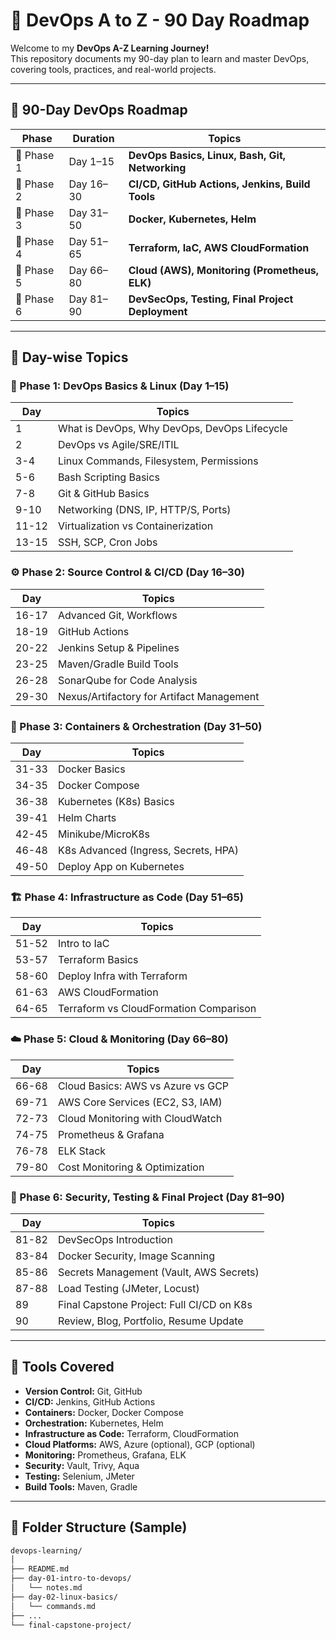 # 🚀 DevOps A to Z - 90 Day Roadmap

Welcome to my **DevOps A-Z Learning Journey!**  
This repository documents my 90-day plan to learn and master DevOps, covering tools, practices, and real-world projects.

---

## 📅 90-Day DevOps Roadmap

| Phase | Duration | Topics |
|-------|----------|--------|
| 🔹 Phase 1 | Day 1–15 | **DevOps Basics, Linux, Bash, Git, Networking** |
| 🔹 Phase 2 | Day 16–30 | **CI/CD, GitHub Actions, Jenkins, Build Tools** |
| 🔹 Phase 3 | Day 31–50 | **Docker, Kubernetes, Helm** |
| 🔹 Phase 4 | Day 51–65 | **Terraform, IaC, AWS CloudFormation** |
| 🔹 Phase 5 | Day 66–80 | **Cloud (AWS), Monitoring (Prometheus, ELK)** |
| 🔹 Phase 6 | Day 81–90 | **DevSecOps, Testing, Final Project Deployment** |

---

## 🧠 Day-wise Topics

### 📘 Phase 1: DevOps Basics & Linux (Day 1–15)
| Day | Topics |
|-----|--------|
| 1   | What is DevOps, Why DevOps, DevOps Lifecycle |
| 2   | DevOps vs Agile/SRE/ITIL |
| 3-4 | Linux Commands, Filesystem, Permissions |
| 5-6 | Bash Scripting Basics |
| 7-8 | Git & GitHub Basics |
| 9-10| Networking (DNS, IP, HTTP/S, Ports) |
| 11-12| Virtualization vs Containerization |
| 13-15| SSH, SCP, Cron Jobs |

### ⚙️ Phase 2: Source Control & CI/CD (Day 16–30)
| Day | Topics |
|-----|--------|
| 16-17 | Advanced Git, Workflows |
| 18-19 | GitHub Actions |
| 20-22 | Jenkins Setup & Pipelines |
| 23-25 | Maven/Gradle Build Tools |
| 26-28 | SonarQube for Code Analysis |
| 29-30 | Nexus/Artifactory for Artifact Management |

### 🐳 Phase 3: Containers & Orchestration (Day 31–50)
| Day | Topics |
|-----|--------|
| 31-33 | Docker Basics |
| 34-35 | Docker Compose |
| 36-38 | Kubernetes (K8s) Basics |
| 39-41 | Helm Charts |
| 42-45 | Minikube/MicroK8s |
| 46-48 | K8s Advanced (Ingress, Secrets, HPA) |
| 49-50 | Deploy App on Kubernetes |

### 🏗️ Phase 4: Infrastructure as Code (Day 51–65)
| Day | Topics |
|-----|--------|
| 51-52 | Intro to IaC |
| 53-57 | Terraform Basics |
| 58-60 | Deploy Infra with Terraform |
| 61-63 | AWS CloudFormation |
| 64-65 | Terraform vs CloudFormation Comparison |

### ☁️ Phase 5: Cloud & Monitoring (Day 66–80)
| Day | Topics |
|-----|--------|
| 66-68 | Cloud Basics: AWS vs Azure vs GCP |
| 69-71 | AWS Core Services (EC2, S3, IAM) |
| 72-73 | Cloud Monitoring with CloudWatch |
| 74-75 | Prometheus & Grafana |
| 76-78 | ELK Stack |
| 79-80 | Cost Monitoring & Optimization |

### 🔐 Phase 6: Security, Testing & Final Project (Day 81–90)
| Day | Topics |
|-----|--------|
| 81-82 | DevSecOps Introduction |
| 83-84 | Docker Security, Image Scanning |
| 85-86 | Secrets Management (Vault, AWS Secrets) |
| 87-88 | Load Testing (JMeter, Locust) |
| 89 | Final Capstone Project: Full CI/CD on K8s |
| 90 | Review, Blog, Portfolio, Resume Update |

---

## 🧰 Tools Covered

- **Version Control:** Git, GitHub  
- **CI/CD:** Jenkins, GitHub Actions  
- **Containers:** Docker, Docker Compose  
- **Orchestration:** Kubernetes, Helm  
- **Infrastructure as Code:** Terraform, CloudFormation  
- **Cloud Platforms:** AWS, Azure (optional), GCP (optional)  
- **Monitoring:** Prometheus, Grafana, ELK  
- **Security:** Vault, Trivy, Aqua  
- **Testing:** Selenium, JMeter  
- **Build Tools:** Maven, Gradle  

---

## 📂 Folder Structure (Sample)
```bash
devops-learning/
│
├── README.md
├── day-01-intro-to-devops/
│   └── notes.md
├── day-02-linux-basics/
│   └── commands.md
├── ...
└── final-capstone-project/
